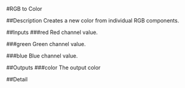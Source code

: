 #RGB to Color

##Description
Creates a new color from individual RGB components.

##Inputs
###red
Red channel value.

###green
Green channel value.

###blue
Blue channel value.

##Outputs
###color
The output color

##Detail


